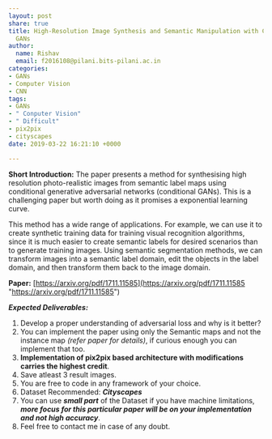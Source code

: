 ```yaml
---
layout: post
share: true
title: High-Resolution Image Synthesis and Semantic Manipulation with Conditional
  GANs
author:
  name: Rishav
  email: f2016108@pilani.bits-pilani.ac.in
categories:
- GANs
- Computer Vision
- CNN
tags:
- GANs
- " Conputer Vision"
- " Difficult"
- pix2pix
- cityscapes
date: 2019-03-22 16:21:10 +0000

---
```

**Short Introduction:** The paper presents a method for synthesising high resolution photo-realistic images from semantic label maps using conditional generative adversarial networks (conditional GANs). This is a challenging paper but worth doing as it promises a exponential learning curve.

This method has a wide range of applications. For example, we can use it to create synthetic training data for training visual recognition algorithms, since it is much easier to create semantic labels for desired scenarios than to generate training images. Using semantic segmentation methods, we can transform images into a semantic label domain, edit the objects in the label domain, and then transform them back to the image domain.

**Paper:** [https://arxiv.org/pdf/1711.11585](https://arxiv.org/pdf/1711.11585 "https://arxiv.org/pdf/1711.11585")

**_Expected Deliverables:_**

1. Develop a proper understanding of adversarial loss and why is it better?
2. You can implement the paper using only the Semantic maps and not the instance map _(refer paper for details)_, if curious enough you can implement that too.
3. **Implementation of pix2pix based architecture with modifications carries the highest credit**.
4. Save atleast 3 result images.
5. You are free to code in any framework of your choice.
6. Dataset Recommended: **_Cityscapes_**
7. You can use **_small part_** of the Dataset if you have machine limitations, **_more focus for this particular paper will be on your implementation and not high accuracy_**.
8. Feel free to contact me in case of any doubt.
